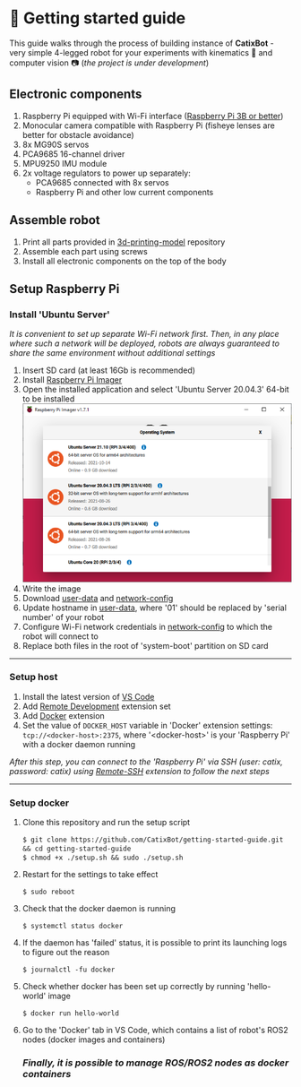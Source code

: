 # 🚀 Getting started guide

This guide walks through the process of building instance of **CatixBot** - very simple 4-legged robot for your experiments with kinematics 🦾 and computer vision 📷 (_the project is under development_)

## Electronic components

1. Raspberry Pi equipped with Wi-Fi interface ([Raspberry Pi 3B or better](https://en.wikipedia.org/wiki/Raspberry_Pi#Model_comparison))
2. Monocular camera compatible with Raspberry Pi (fisheye lenses are better for obstacle avoidance)
2. 8x MG90S servos
3. PCA9685 16-channel driver
5. MPU9250 IMU module 
6. 2x voltage regulators to power up separately:
    - PCA9685 connected with 8x servos
    - Raspberry Pi and other low current components

## Assemble robot

1. Print all parts provided in [3d-printing-model](https://github.com/CatixBot/3d-printing-model) repository
2. Assemble each part using screws
2. Install all electronic components on the top of the body

## Setup Raspberry Pi


### Install 'Ubuntu Server'

_It is convenient to set up separate Wi-Fi network first. Then, in any place where such a network will be deployed, robots are always guaranteed to share the same environment without additional settings_

1. Insert SD card (at least 16Gb is recommended)
2. Install [Raspberry Pi Imager](https://www.raspberrypi.com/software/)
3. Open the installed application and select 'Ubuntu Server 20.04.3' 64-bit to be installed    
![alt text](Images/1.png)
4. Write the image
5. Download [user-data](https://github.com/CatixBot/Setup/blob/main/Headless/user-data) and [network-config](https://github.com/CatixBot/Setup/blob/main/Headless/network-config)
5. Update hostname in [user-data](https://github.com/CatixBot/Setup/tree/main/Headless), where '01' should be replaced by 'serial number' of your robot
6. Configure Wi-Fi network credentials in [network-config](https://github.com/CatixBot/Setup/blob/main/Headless/network-config) to which the robot will connect to
7. Replace both files in the root of 'system-boot' partition on SD card

---

### Setup host

1. Install the latest version of [VS Code](https://code.visualstudio.com/)
2. Add [Remote Development](https://marketplace.visualstudio.com/items?itemName=ms-vscode-remote.vscode-remote-extensionpack) extension set
3. Add [Docker](https://marketplace.visualstudio.com/items?itemName=ms-azuretools.vscode-docker) extension
4. Set the value of `DOCKER_HOST` variable in 'Docker' extension settings: `tcp://<docker-host>:2375`, where '\<docker-host\>' is your 'Raspberry Pi' with a docker daemon running
    
_After this step, you can connect to the 'Raspberry Pi' via SSH (user: catix, password: catix) using [Remote-SSH](https://code.visualstudio.com/docs/remote/ssh) extension to follow the next steps_

---

### Setup docker

1. Clone this repository and run the setup script
    ```
    $ git clone https://github.com/CatixBot/getting-started-guide.git && cd getting-started-guide
    $ chmod +x ./setup.sh && sudo ./setup.sh
    ```
2. Restart for the settings to take effect
    ```
    $ sudo reboot
    ```
3. Check that the docker daemon is running
    ```
    $ systemctl status docker
    ```
4. If the daemon has 'failed' status, it is possible to print its launching logs to figure out the reason
    ```
    $ journalctl -fu docker
    ```
5. Check whether docker has been set up correctly by running 'hello-world' image
    ```
    $ docker run hello-world
    ```
6. Go to the 'Docker' tab in VS Code, which contains a list of robot's ROS2 nodes (docker images and containers)

    ### _Finally, it is possible to manage ROS/ROS2 nodes as docker containers_

